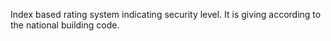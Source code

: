 Index based rating system indicating security level.
It is giving according to the national building code.

